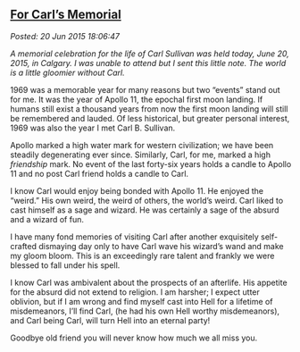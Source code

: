 
[For Carl’s
Memorial](https://bakerjd99.wordpress.com/2015/06/20/for-carls-memorial/)
-------------------------------------------------------------------------

*Posted: 20 Jun 2015 18:06:47*

*A memorial celebration for the life of Carl Sullivan was held today,
June 20, 2015, in Calgary. I was unable to attend but I sent this little
note. The world is a little gloomier without Carl.*

1969 was a memorable year for many reasons but two “events” stand out
for me. It was the year of Apollo 11, the epochal first moon landing. If
humans still exist a thousand years from now the first moon landing will
still be remembered and lauded. Of less historical, but greater personal
interest, 1969 was also the year I met Carl B. Sullivan.

Apollo marked a high water mark for western civilization; we have been
steadily degenerating ever since. Similarly, Carl, for me, marked a high
*friendship* mark. No event of the last forty-six years holds a candle
to Apollo 11 and no post Carl friend holds a candle to Carl.

I know Carl would enjoy being bonded with Apollo 11. He enjoyed the
“weird.” His own weird, the weird of others, the world’s weird. Carl
liked to cast himself as a sage and wizard. He was certainly a sage of
the absurd and a wizard of fun.

I have many fond memories of visiting Carl after another exquisitely
self-crafted dismaying day only to have Carl wave his wizard’s wand and
make my gloom bloom. This is an exceedingly rare talent and frankly we
were blessed to fall under his spell.

I know Carl was ambivalent about the prospects of an afterlife. His
appetite for the absurd did not extend to religion. I am harsher; I
expect utter oblivion, but if I am wrong and find myself cast into Hell
for a lifetime of misdemeanors, I’ll find Carl, (he had his own Hell
worthy misdemeanors), and Carl being Carl, will turn Hell into an
eternal party!

Goodbye old friend you will never know how much we all miss you.
